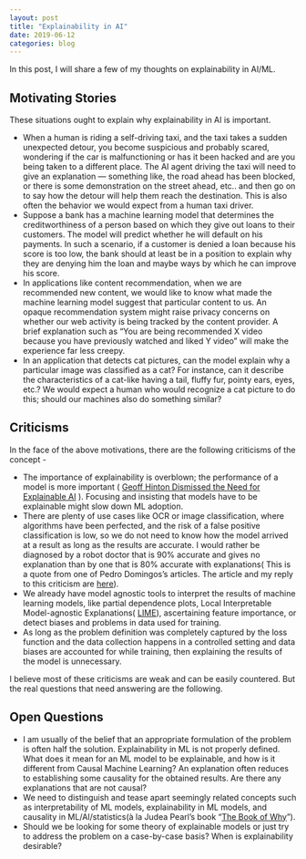 ```yaml
---
layout: post
title: "Explainability in AI"
date: 2019-06-12
categories: blog
---
```


In this post, I will share a few of my thoughts on explainability in AI/ML.

## Motivating Stories

These situations ought to explain why explainability in AI is important.
 - When a human is riding a self-driving taxi, and the taxi takes a sudden unexpected detour, you become suspicious and probably scared, wondering if the car is malfunctioning or has it been hacked and are you being taken to a different place. The AI agent driving the taxi will need to give an explanation — something like, the road ahead has been blocked, or there is some demonstration on the street ahead, etc.. and then go on to say how the detour will help them reach the destination. This is also often the behavior we would expect from a human taxi driver.
 - Suppose a bank has a machine learning model that determines the creditworthiness of a person based on which they give out loans to their customers. The model will predict whether he will default on his payments. In such a scenario, if a customer is denied a loan because his score is too low, the bank should at least be in a position to explain why they are denying him the loan and maybe ways by which he can improve his score.
 - In applications like content recommendation, when we are recommended new content, we would like to know what made the machine learning model suggest that particular content to us. An opaque recommendation system might raise privacy concerns on whether our web activity is being tracked by the content provider. A brief explanation such as “You are being recommended X video because you have previously watched and liked Y video” will make the experience far less creepy.
 - In an application that detects cat pictures, can the model explain why a particular image was classified as a cat? For instance, can it describe the characteristics of a cat-like having a tail, fluffy fur, pointy ears, eyes, etc.? We would expect a human who would recognize a cat picture to do this; should our machines also do something similar?

## Criticisms

In the face of the above motivations, there are the following criticisms of the concept -
 - The importance of explainability is overblown; the performance of a model is more important ( <a href="https://news.ycombinator.com/item?id=18766485" target="_blank">Geoff Hinton Dismissed the Need for Explainable AI</a> ). Focusing and insisting that models have to be explainable might slow down ML adoption.
 - There are plenty of use cases like OCR or image classification, where algorithms have been perfected, and the risk of a false positive classification is low, so we do not need to know how the model arrived at a result as long as the results are accurate. I would rather be diagnosed by a robot doctor that is 90% accurate and gives no explanation than by one that is 80% accurate with explanations( This is a quote from one of Pedro Domingos’s articles. The article and my reply to this criticism are <a href="https://anirudhacharya.medium.com/not-necessarily-d1a2ea013877" target="_blank">here</a>).
 - We already have model agnostic tools to interpret the results of machine learning models, like partial dependence plots, Local Interpretable Model-agnostic Explanations( <a href="https://www.oreilly.com/content/introduction-to-local-interpretable-model-agnostic-explanations-lime/" target="_blank">LIME</a>), ascertaining feature importance, or detect biases and problems in data used for training.
 - As long as the problem definition was completely captured by the loss function and the data collection happens in a controlled setting and data biases are accounted for while training, then explaining the results of the model is unnecessary.

I believe most of these criticisms are weak and can be easily countered. But the real questions that need answering are the following.

## Open Questions

- I am usually of the belief that an appropriate formulation of the problem is often half the solution. Explainability in ML is not properly defined. What does it mean for an ML model to be explainable, and how is it different from Causal Machine Learning? An explanation often reduces to establishing some causality for the obtained results. Are there any explanations that are not causal?
- We need to distinguish and tease apart seemingly related concepts such as interpretability of ML models, explainability in ML models, and causality in ML/AI/statistics(à la Judea Pearl’s book “<a href="https://www.amazon.com/dp/B075CR9QBJ/ref=dp-kindle-redirect" target="_blank">The Book of Why</a>”).
- Should we be looking for some theory of explainable models or just try to address the problem on a case-by-case basis? When is explainability desirable?